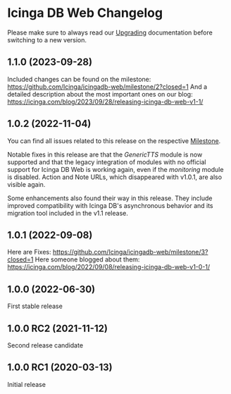 # Icinga DB Web Changelog

Please make sure to always read our [Upgrading](https://icinga.com/docs/icinga-db-web/latest/doc/05-Upgrading/)
documentation before switching to a new version.

## 1.1.0 (2023-09-28)

Included changes can be found on the milestone: https://github.com/Icinga/icingadb-web/milestone/2?closed=1
And a detailed description about the most important ones on our blog: https://icinga.com/blog/2023/09/28/releasing-icinga-db-web-v1-1/

## 1.0.2 (2022-11-04)

You can find all issues related to this release on the respective [Milestone](https://github.com/Icinga/icingadb-web/milestone/4?closed=1).

Notable fixes in this release are that the *GenericTTS* module is now supported and that the legacy integration
of modules with no official support for Icinga DB Web is working again, even if the *monitoring* module is disabled.
Action and Note URLs, which disappeared with v1.0.1, are also visible again.

Some enhancements also found their way in this release. They include improved compatibility with Icinga DB's
asynchronous behavior and its migration tool included in the v1.1 release.

## 1.0.1 (2022-09-08)

Here are Fixes: https://github.com/Icinga/icingadb-web/milestone/3?closed=1
Here someone blogged about them: https://icinga.com/blog/2022/09/08/releasing-icinga-db-web-v1-0-1/

## 1.0.0 (2022-06-30)

First stable release

## 1.0.0 RC2 (2021-11-12)

Second release candidate

## 1.0.0 RC1 (2020-03-13)

Initial release
